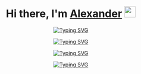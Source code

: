 <h1 align="center">Hi there, I'm <a href="https://www.linkedin.com/in/alexander-medved-grizzly" target="_blank">Alexander</a>
<img src="https://github.com/blackcater/blackcater/raw/main/images/Hi.gif" height="30"/></h1>

<p align="center">
<a href="https://git.io/typing-svg"><img src="https://readme-typing-svg.demolab.com?font=Fredericka+the+Great&size=25&duration=5000&pause=3500&color=58a6ff&lines=Welcome+to+my+GitHub+account" alt="Typing SVG" /></a></p>

<p align="center">
<a href="https://git.io/typing-svg"><img src="https://readme-typing-svg.demolab.com?font=Cinzel+Decorative&size=20&duration=5000&pause=3500&color=58a6ff&lines=Welcome+to+my+GitHub+account" alt="Typing SVG" /></a></p>

<p align="center">
<a href="https://git.io/typing-svg"><img src="https://readme-typing-svg.demolab.com?font=Special+Elite&size=25&duration=5000&pause=3500&color=58a6ff&lines=Welcome+to+my+GitHub+account" alt="Typing SVG" /></a></p>

<p align="center">
<a href="https://git.io/typing-svg"><img src="https://readme-typing-svg.demolab.com?font=Playball&size=30&duration=5000&pause=3500&color=58a6ff&lines=Welcome+to+my+GitHub+account" alt="Typing SVG" /></a></p>
















